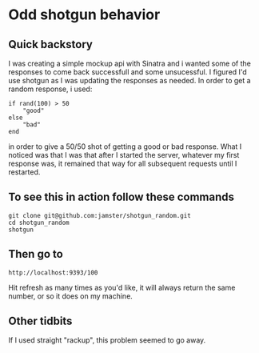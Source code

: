 # Odd shotgun behavior

## Quick backstory
I was creating a simple mockup api with Sinatra and i wanted some of the responses to come back successfull and some unsucessful.  I figured I'd use shotgun as I was updating the responses as needed.  In order to get a random response, i used:
	
	if rand(100) > 50
		"good"
	else
		"bad"
	end

in order to give a 50/50 shot of getting a good or bad response.  What I noticed was that I was that after I started the server, whatever my first response was, it remained that way for all subsequent requests until I restarted.

## To see this in action follow these commands

	git clone git@github.com:jamster/shotgun_random.git
	cd shotgun_random
	shotgun
	
## Then go to 
	http://localhost:9393/100

Hit refresh as many times as you'd like, it will always return the same number, or so it does on my machine.

	
## Other tidbits
If I used straight "rackup", this problem seemed to go away.  